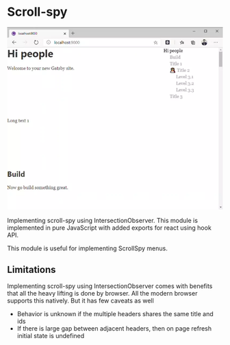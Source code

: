 # Scroll-spy 

![scroll-spy demo](/assets/scroll-spy-demo.webp)

Implementing scroll-spy using IntersectionObserver. This module is implemented in pure JavaScript with added exports for react using hook API.

This module is useful for implementing ScrollSpy menus.

## Limitations

Implementing scroll-spy using IntersectionObserver comes with benefits that all the heavy lifting is done by browser. All the modern browser supports this natively. But it has few caveats as well

- Behavior is unknown if the multiple headers shares the same title and ids
- If there is large gap between adjacent headers, then on page refresh initial state is undefined


